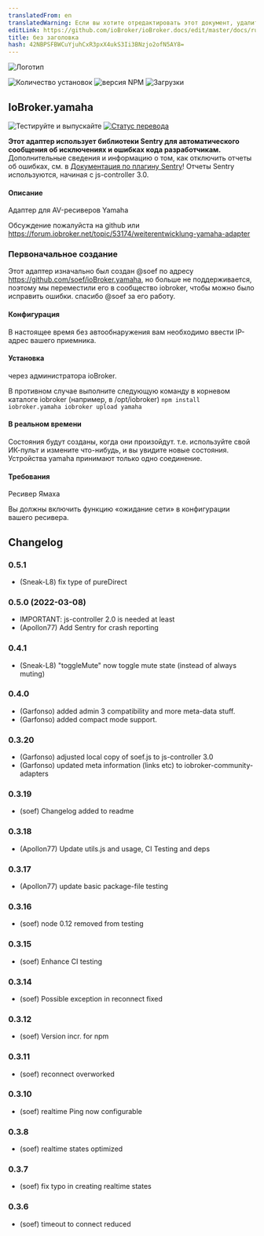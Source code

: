 ```yaml
---
translatedFrom: en
translatedWarning: Если вы хотите отредактировать этот документ, удалите поле «translationFrom», в противном случае этот документ будет снова автоматически переведен
editLink: https://github.com/ioBroker/ioBroker.docs/edit/master/docs/ru/adapterref/iobroker.yamaha/README.md
title: без заголовка
hash: 42NBPSFBWCuYjuhCxR3pxX4ukS3Ii3BNzjo2ofN5AY8=
---
```

![Логотип](../../../en/adapterref/iobroker.yamaha/admin/yamaha.png)

![Количество установок](http://iobroker.live/badges/yamaha-stable.svg)
![версия NPM](http://img.shields.io/npm/v/iobroker.yamaha.svg)
![Загрузки](https://img.shields.io/npm/dm/iobroker.yamaha.svg)

## IoBroker.yamaha
![Тестируйте и выпускайте](https://github.com/iobroker-community-adapters/ioBroker.yamaha/workflows/Test%20and%20Release/badge.svg) [![Статус перевода](https://weblate.iobroker.net/widgets/adapters/-/yamaha/svg-badge.svg)](https://weblate.iobroker.net/engage/adapters/?utm_source=widget)

**Этот адаптер использует библиотеки Sentry для автоматического сообщения об исключениях и ошибках кода разработчикам.** Дополнительные сведения и информацию о том, как отключить отчеты об ошибках, см. в [Документация по плагину Sentry](https://github.com/ioBroker/plugin-sentry#plugin-sentry)! Отчеты Sentry используются, начиная с js-controller 3.0.

#### Описание
Адаптер для AV-ресиверов Yamaha

Обсуждение пожалуйста на github или https://forum.iobroker.net/topic/53174/weiterentwicklung-yamaha-adapter

### Первоначальное создание
Этот адаптер изначально был создан @soef по адресу https://github.com/soef/ioBroker.yamaha, но больше не поддерживается, поэтому мы переместили его в сообщество iobroker, чтобы можно было исправить ошибки. спасибо @soef за его работу.

#### Конфигурация
В настоящее время без автообнаружения вам необходимо ввести IP-адрес вашего приемника.

#### Установка
через администратора ioBroker.

В противном случае выполните следующую команду в корневом каталоге iobroker (например, в /opt/iobroker) `` npm install iobroker.yamaha iobroker upload yamaha ``

#### В реальном времени
Состояния будут созданы, когда они произойдут. т.е. используйте свой ИК-пульт и измените что-нибудь, и вы увидите новые состояния.
Устройства yamaha принимают только одно соединение.

#### Требования
Ресивер Ямаха

Вы должны включить функцию «ожидание сети» в конфигурации вашего ресивера.

## Changelog
### 0.5.1
* (Sneak-L8) fix type of pureDirect

### 0.5.0 (2022-03-08)
* IMPORTANT: js-controller 2.0 is needed at least
* (Apollon77) Add Sentry for crash reporting

### 0.4.1
* (Sneak-L8) "toggleMute" now toggle mute state (instead of always muting)

### 0.4.0
* (Garfonso) added admin 3 compatibility and more meta-data stuff.
* (Garfonso) added compact mode support.

### 0.3.20
* (Garfonso) adjusted local copy of soef.js to js-controller 3.0
* (Garfonso) updated meta information (links etc) to iobroker-community-adapters

### 0.3.19
* (soef) Changelog added to readme

### 0.3.18
* (Apollon77) Update utils.js and usage, CI Testing and deps

### 0.3.17
* (Apollon77) update basic package-file testing

### 0.3.16
* (soef) node 0.12 removed from testing

### 0.3.15
* (soef) Enhance CI testing

### 0.3.14
* (soef) Possible exception in reconnect fixed

### 0.3.12
* (soef) Version incr. for npm

### 0.3.11
* (soef) reconnect overworked

### 0.3.10
* (soef) realtime Ping now configurable

### 0.3.8
* (soef) realtime states optimized

### 0.3.7
* (soef) fix typo in creating realtime states

### 0.3.6
* (soef) timeout to connect reduced

<!--

## License
The MIT License (MIT)

Copyright (c) 2015-2022 soef <soef@gmx.net>

Permission is hereby granted, free of charge, to any person obtaining a copy
of this software and associated documentation files (the "Software"), to deal
in the Software without restriction, including without limitation the rights
to use, copy, modify, merge, publish, distribute, sublicense, and/or sell
copies of the Software, and to permit persons to whom the Software is
furnished to do so, subject to the following conditions:

The above copyright notice and this permission notice shall be included in
all copies or substantial portions of the Software.

THE SOFTWARE IS PROVIDED "AS IS", WITHOUT WARRANTY OF ANY KIND, EXPRESS OR
IMPLIED, INCLUDING BUT NOT LIMITED TO THE WARRANTIES OF MERCHANTABILITY,
FITNESS FOR A PARTICULAR PURPOSE AND NONINFRINGEMENT. IN NO EVENT SHALL THE
AUTHORS OR COPYRIGHT HOLDERS BE LIABLE FOR ANY CLAIM, DAMAGES OR OTHER
LIABILITY, WHETHER IN AN ACTION OF CONTRACT, TORT OR OTHERWISE, ARISING FROM,
OUT OF OR IN CONNECTION WITH THE SOFTWARE OR THE USE OR OTHER DEALINGS IN
THE SOFTWARE.
-->